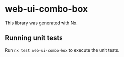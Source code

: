 # web-ui-combo-box

This library was generated with [Nx](https://nx.dev).

## Running unit tests

Run `nx test web-ui-combo-box` to execute the unit tests.
